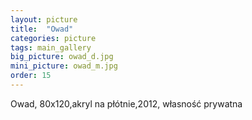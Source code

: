 ```yaml
---
layout: picture
title:  "Owad"
categories: picture
tags: main_gallery
big_picture: owad_d.jpg
mini_picture: owad_m.jpg
order: 15
---
```

Owad, 80x120,akryl na płótnie,2012, własność prywatna

